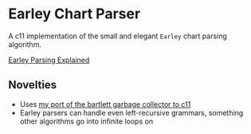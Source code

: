 # Earley Chart Parser

A c11 implementation of the small and elegant `Earley` chart parsing algorithm.

[Earley Parsing Explained](http://loup-vaillant.fr/tutorials/earley-parsing/)

## Novelties
* Uses [my port of the bartlett garbage collector to c11](https://github.com/jmars/bartlett-gc)
* Earley parsers can handle even left-recursive grammars, something other algorithms go into infinite loops on